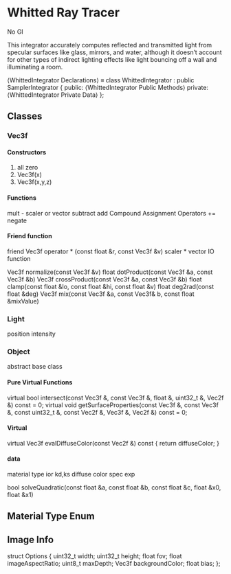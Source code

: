 # Whitted Ray Tracer
No GI

This integrator accurately computes reflected and transmitted light from specular surfaces like glass, mirrors, and water, 
although it doesn’t account for other types of indirect lighting effects like light bouncing off a wall and illuminating a room. 

⟨WhittedIntegrator Declarations⟩ ≡
class WhittedIntegrator : public SamplerIntegrator { 
public:
    ⟨WhittedIntegrator Public Methods⟩ 
private:
    ⟨WhittedIntegrator Private Data⟩ 
};

## Classes

### Vec3f
#### Constructors
1. all zero
2. Vec3f(x)
3. Vec3f(x,y,z)
#### Functions
mult - scaler or vector
subtract
add
Compound Assignment Operators +=
negate
#### Friend function
friend Vec3f operator * (const float &r, const Vec3f &v)
scaler * vector
IO function

Vec3f normalize(const Vec3f &v)
float dotProduct(const Vec3f &a, const Vec3f &b)
Vec3f crossProduct(const Vec3f &a, const Vec3f &b)
float clamp(const float &lo, const float &hi, const float &v)
float deg2rad(const float &deg)
Vec3f mix(const Vec3f &a, const Vec3f& b, const float &mixValue)


### Light
position
intensity


### Object
abstract base class
#### Pure Virtual Functions
virtual bool intersect(const Vec3f &, const Vec3f &, float &, uint32_t &, Vec2f &) const = 0;
virtual void getSurfaceProperties(const Vec3f &, const Vec3f &, const uint32_t &, const Vec2f &, Vec3f &, Vec2f &) const = 0;
#### Virtual
virtual Vec3f evalDiffuseColor(const Vec2f &) const { return diffuseColor; }
#### data
material type
ior
kd,ks
diffuse color
spec exp

bool solveQuadratic(const float &a, const float &b, const float &c, float &x0, float &x1)



## Material Type Enum


## Image Info 
struct Options
{
    uint32_t width;
    uint32_t height;
    float fov;
    float imageAspectRatio;
    uint8_t maxDepth;
    Vec3f backgroundColor;
    float bias;
};